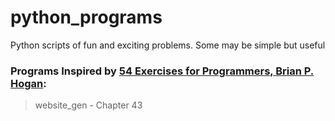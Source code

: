 # python_programs
Python scripts of fun and exciting problems. Some may be simple but useful


### Programs Inspired by [54 Exercises for Programmers, Brian P. Hogan](https://pragprog.com/titles/bhwb/exercises-for-programmers/):

> website_gen - Chapter 43
> 
